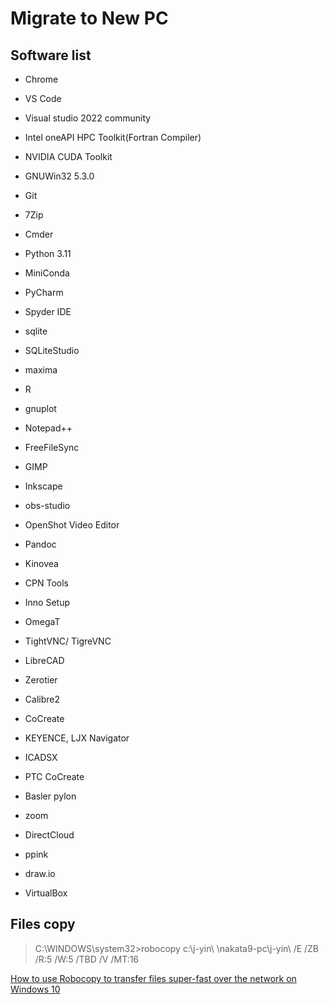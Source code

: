 # Migrate to New PC

## Software list
- Chrome
- VS Code
- Visual studio 2022 community
- Intel oneAPI HPC Toolkit(Fortran Compiler)
- NVIDIA CUDA Toolkit
- GNUWin32 5.3.0
- Git
- 7Zip
- Cmder
- Python 3.11
- MiniConda
- PyCharm
- Spyder IDE
- sqlite
- SQLiteStudio
- maxima
- R
- gnuplot
- Notepad++
- FreeFileSync
- GIMP
- Inkscape
- obs-studio
- OpenShot Video Editor
- Pandoc
- Kinovea
- CPN Tools
- Inno Setup
- OmegaT
- TightVNC/ TigreVNC

- LibreCAD
- Zerotier
- Calibre2
- CoCreate
- KEYENCE, LJX Navigator
- ICADSX
- PTC CoCreate
- Basler pylon

- zoom
- DirectCloud
- ppink
- draw.io
- VirtualBox

## Files copy
> C:\WINDOWS\system32>robocopy c:\j-yin\ \\nakata9-pc\j-yin\ /E /ZB /R:5 /W:5 /TBD  /V /MT:16

[How to use Robocopy to transfer files super-fast over the network on Windows 10](https://pureinfotech.com/robocopy-transfer-files-fast-network-windows-10/)

